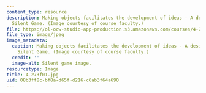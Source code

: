 ```yaml
---
content_type: resource
description: Making objects facilitates the development of ideas - A design from the
  Silent Game. (Image courtesy of course faculty.)
file: https://ol-ocw-studio-app-production.s3.amazonaws.com/courses/4-273-introduction-to-design-inquiry-fall-2001/08b3ff8cbf8ad65fd216c6ab3f64a690_4-273f01.jpg
file_type: image/jpeg
image_metadata:
  caption: Making objects facilitates the development of ideas - A design from the
    Silent Game. (Image courtesy of course faculty.)
  credit: ''
  image-alt: Silent game image.
resourcetype: Image
title: 4-273f01.jpg
uid: 08b3ff8c-bf8a-d65f-d216-c6ab3f64a690
---
```

